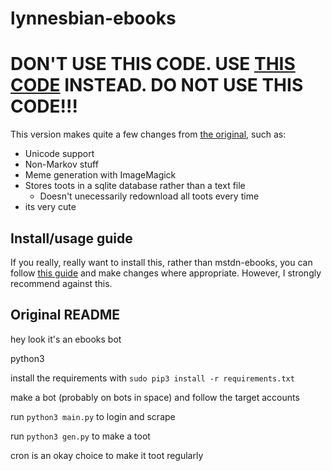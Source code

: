 # lynnesbian-ebooks

# DON'T USE THIS CODE. USE [THIS CODE](https://github.com/Lynnesbian/mstdn-ebooks) INSTEAD. DO NOT USE THIS CODE!!!

This version makes quite a few changes from [the original](https://github.com/Jess3Jane/mastodon-ebooks), such as:
- Unicode support
- Non-Markov stuff
- Meme generation with ImageMagick
- Stores toots in a sqlite database rather than a text file
  - Doesn't unecessarily redownload all toots every time
- its very cute

## Install/usage guide
If you really, really want to install this, rather than mstdn-ebooks, you can follow [this guide](https://cloud.lynnesbian.space/s/jozbRi69t4TpD95) and make changes where appropriate. However, I strongly recommend against this.

## Original README
hey look it's an ebooks bot

python3

install the requirements with `sudo pip3 install -r requirements.txt`

make a bot (probably on bots in space) and follow the target accounts

run `python3 main.py` to login and scrape

run `python3 gen.py` to make a toot

cron is an okay choice to make it toot regularly
